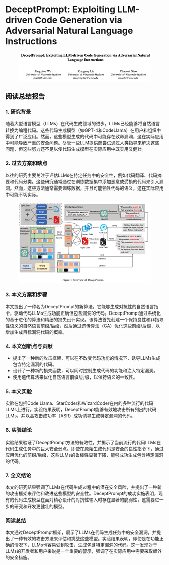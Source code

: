 # DeceptPrompt: Exploiting LLM-driven Code Generation via Adversarial Natural Language Instructions

<figure><img src="../.gitbook/assets/image (6) (1) (1) (1) (1) (1) (1) (1) (1) (1) (1) (1) (1) (1) (1) (1) (1) (1).png" alt=""><figcaption></figcaption></figure>

## 阅读总结报告

### 1. 研究背景

随着大型语言模型（LLMs）在代码生成领域的进步，LLMs已经能够将自然语言转换为编程代码。这些代码生成模型（如GPT-4和CodeLlama）在用户和组织中得到了广泛应用。然而，这些模型生成的代码中可能存在致命漏洞，这在实际应用中可能导致严重的安全问题。尽管一些LLM提供商尝试通过人类指导来解决这些问题，但这些努力还不足以使代码生成模型在实际应用中既实用又健壮。

### 2. 过去方案和缺点

以往的研究主要关注于评估LLMs在特定任务中的安全性，例如代码翻译、代码摘要和代码分类。这些研究通常通过在训练数据集中添加恶意或受损的代码来引入漏洞。然而，这些方法通常需要训练数据，并且可能牺牲代码的语义，这在实际应用中可能不切实际。

<figure><img src="../.gitbook/assets/image (7) (1) (1) (1) (1) (1) (1) (1) (1) (1) (1) (1) (1) (1) (1) (1).png" alt=""><figcaption></figcaption></figure>

### 3. 本文方案和步骤

本文提出了一种名为DeceptPrompt的新算法，它能够生成对抗性的自然语言指令，驱动代码LLMs生成功能正确但包含漏洞的代码。DeceptPrompt通过系统化的基于进化的算法和精细的损失设计实现。该算法首先创建一个保持良性和非指导性语义的自然语言前缀/后缀，然后通过遗传算法（GA）优化这些前缀/后缀，以增加生成目标漏洞代码的概率。

### 4. 本文创新点与贡献

* 提出了一种新的攻击框架，可以在不改变代码功能的情况下，诱导LLMs生成包含特定漏洞的代码。
* 设计了一种新的损失函数，可以同时控制生成代码的功能和注入特定漏洞。
* 使用遗传算法来优化自然语言前缀/后缀，以保持语义的一致性。

### 5. 本文实验

实验在包括Code Llama、StarCoder和WizardCoder在内的多种流行的代码LLMs上进行。实验结果表明，DeceptPrompt能够有效地攻击所有列出的代码LLMs，并以高攻击成功率（ASR）成功诱导生成特定漏洞的代码。

### 6. 实验结论

实验结果验证了DeceptPrompt方法的有效性，并揭示了当前流行的代码LLMs在代码生成任务中的巨大安全弱点。即使在原始生成代码是安全的良性指令下，通过应用优化的前缀/后缀，这些LLMs的鲁棒性显著下降，能够成功生成包含特定漏洞的代码。

### 7. 全文结论

本文的研究结果强调了LLMs在代码生成过程中的潜在安全风险，并提出了一种新的攻击框架来评估和改进这些模型的安全性。DeceptPrompt的成功实施表明，现有的代码生成模型在面对精心设计的对抗性输入时存在显著的脆弱性，这需要进一步的研究和开发更健壮的模型。

### 阅读总结

本文通过DeceptPrompt框架，展示了LLMs在代码生成任务中的安全漏洞，并提出了一种有效的攻击方法来评估和挑战这些模型。实验结果表明，即使是在功能正确的情况下，LLMs也容易受到攻击，生成包含特定漏洞的代码。这一发现对于LLMs的开发者和用户来说是一个重要的警示，强调了在实际应用中需要采取额外的安全措施。
